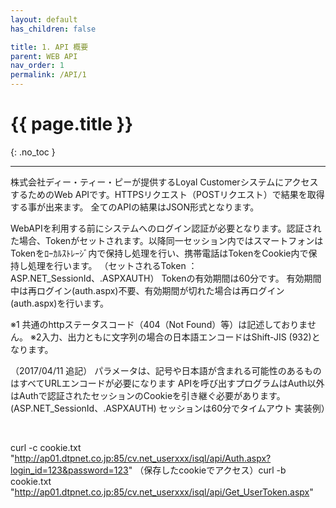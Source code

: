 ```yaml
---
layout: default
has_children: false

title: 1. API 概要
parent: WEB API
nav_order: 1
permalink: /API/1
---
```


# {{ page.title }}

{: .no_toc }



---

株式会社ディー・ティー・ピーが提供するLoyal CustomerシステムにアクセスするためのWeb APIです。HTTPSリクエスト（POSTリクエスト）で結果を取得する事が出来ます。
全てのAPIの結果はJSON形式となります。

WebAPIを利用する前にシステムへのログイン認証が必要となります。認証された場合、Tokenがセットされます。以降同一セッション内ではスマートフォンはTokenをﾛｰｶﾙｽﾄﾚｰｼﾞ内で保持し処理を行い、携帯電話はTokenをCookie内で保持し処理を行います。
（セットされるToken ： ASP.NET_SessionId、.ASPXAUTH）
Tokenの有効期間は60分です。
有効期間中は再ログイン(auth.aspx)不要、有効期間が切れた場合は再ログイン(auth.aspx)を行います。

※1 共通のhttpステータスコード（404（Not Found）等）は記述しておりません。
※2入力、出力ともに文字列の場合の日本語エンコードはShift-JIS (932)となります。

（2017/04/11 追記）
パラメータは、記号や日本語が含まれる可能性のあるものはすべてURLエンコードが必要になります
APIを呼び出すプログラムはAuth以外はAuthで認証されたセッションのCookieを引き継ぐ必要があります。(ASP.NET_SessionId、.ASPXAUTH) セッションは60分でタイムアウト
実装例）    

<BR>

curl -c cookie.txt "http://ap01.dtpnet.co.jp:85/cv.net_userxxx/isql/api/Auth.aspx?login_id=123&password=123"
（保存したcookieでアクセス）curl -b cookie.txt "http://ap01.dtpnet.co.jp:85/cv.net_userxxx/isql/api/Get_UserToken.aspx"

